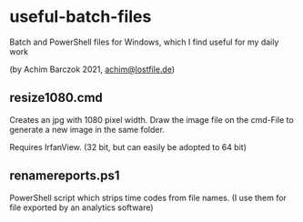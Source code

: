 # useful-batch-files

Batch and PowerShell files for Windows, which I find useful for my daily work

(by Achim Barczok 2021, achim@lostfile.de) 
 
 
## resize1080.cmd

Creates an jpg with 1080 pixel width.
Draw the image file on the cmd-File to generate a new image in the same folder.

Requires IrfanView. (32 bit, but can easily be adopted to 64 bit)

## renamereports.ps1

PowerShell script which strips time codes from file names.
(I use them for file exported by an analytics software)
